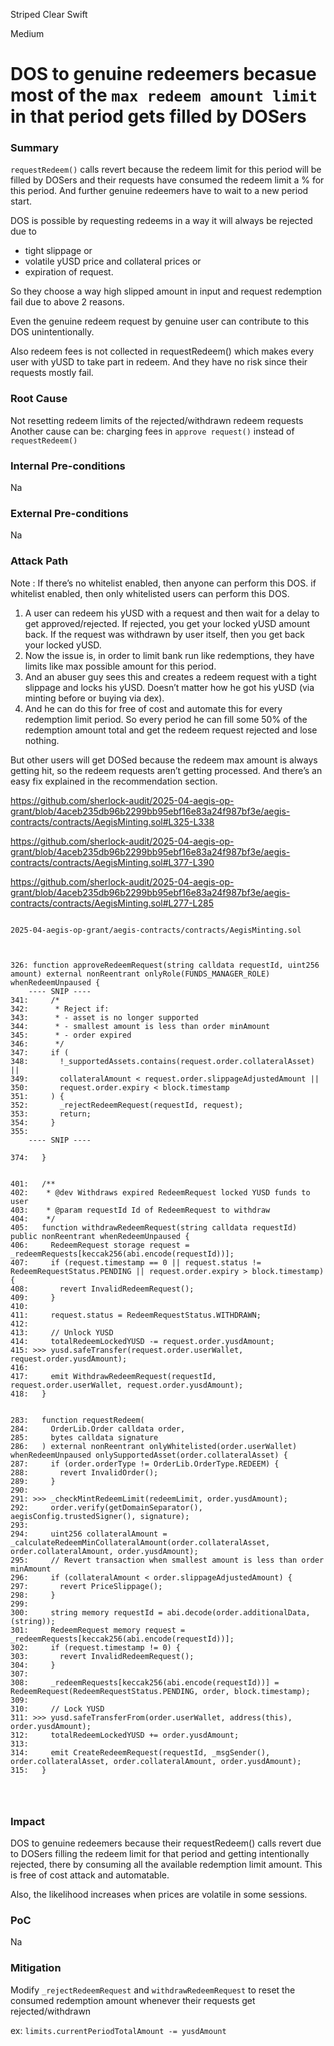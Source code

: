 Striped Clear Swift

Medium

# DOS to genuine redeemers becasue most of the `max redeem amount limit`  in that period gets filled by DOSers


### Summary

`requestRedeem()` calls revert because the redeem limit for this period will be filled by DOSers and their requests have consumed the redeem limit a % for this period. And further genuine redeemers have to wait to a new period start.

DOS is possible by requesting redeems in a way it will always be rejected due to  
- tight slippage or
- volatile yUSD price and collateral prices or
- expiration of request.

So they choose a way high slipped amount in input and request redemption fail due to above 2 reasons.

Even the genuine redeem request by genuine user can contribute to this DOS unintentionally.

Also redeem fees is not collected in requestRedeem() which makes every user with yUSD to take part in redeem. And they have no risk since their requests mostly fail.

### Root Cause

Not resetting redeem limits of the rejected/withdrawn redeem requests
Another cause can be: charging fees in `approve request()` instead of `requestRedeem()`

### Internal Pre-conditions

Na

### External Pre-conditions

Na

### Attack Path

Note : If there’s no whitelist enabled, then anyone can perform this DOS. if whitelist enabled, then only whitelisted users can perform this DOS.

1. A user can redeem his yUSD with a request and then wait for a delay to get approved/rejected. If rejected, you get your locked yUSD amount back. If the request was withdrawn by user itself, then you get back your locked yUSD.
2. Now the issue is, in order to limit bank run like redemptions, they have limits like max possible amount for this period.
3. And an abuser guy sees this and creates a redeem request with a tight slippage and locks his yUSD. Doesn’t matter how he got his yUSD (via minting before or buying via dex).
4. And he can do this for free of cost and automate this for every redemption limit period. So every period he can fill some 50% of the redemption amount total and get the redeem request rejected and lose nothing.

But other users will get DOSed because the redeem max amount is always getting hit, so the redeem requests aren’t getting processed.
And there’s an easy fix explained in the recommendation section.



https://github.com/sherlock-audit/2025-04-aegis-op-grant/blob/4aceb235db96b2299bb95ebf16e83a24f987bf3e/aegis-contracts/contracts/AegisMinting.sol#L325-L338

https://github.com/sherlock-audit/2025-04-aegis-op-grant/blob/4aceb235db96b2299bb95ebf16e83a24f987bf3e/aegis-contracts/contracts/AegisMinting.sol#L377-L390

https://github.com/sherlock-audit/2025-04-aegis-op-grant/blob/4aceb235db96b2299bb95ebf16e83a24f987bf3e/aegis-contracts/contracts/AegisMinting.sol#L277-L285

```solidity

2025-04-aegis-op-grant/aegis-contracts/contracts/AegisMinting.sol



326: function approveRedeemRequest(string calldata requestId, uint256 amount) external nonReentrant onlyRole(FUNDS_MANAGER_ROLE) whenRedeemUnpaused {
    ---- SNIP ----
341:     /*
342:      * Reject if:
343:      * - asset is no longer supported
344:      * - smallest amount is less than order minAmount
345:      * - order expired
346:      */
347:     if (
348:       !_supportedAssets.contains(request.order.collateralAsset) ||
349:       collateralAmount < request.order.slippageAdjustedAmount ||
350:       request.order.expiry < block.timestamp
351:     ) {
352:       _rejectRedeemRequest(requestId, request);
353:       return;
354:     }
355: 
    ---- SNIP ----

374:   }


401:   /**
402:    * @dev Withdraws expired RedeemRequest locked YUSD funds to user
403:    * @param requestId Id of RedeemRequest to withdraw
404:    */
405:   function withdrawRedeemRequest(string calldata requestId) public nonReentrant whenRedeemUnpaused {
406:     RedeemRequest storage request = _redeemRequests[keccak256(abi.encode(requestId))];
407:     if (request.timestamp == 0 || request.status != RedeemRequestStatus.PENDING || request.order.expiry > block.timestamp) {
408:       revert InvalidRedeemRequest();
409:     }
410: 
411:     request.status = RedeemRequestStatus.WITHDRAWN;
412: 
413:     // Unlock YUSD
414:     totalRedeemLockedYUSD -= request.order.yusdAmount;
415: >>> yusd.safeTransfer(request.order.userWallet, request.order.yusdAmount);
416: 
417:     emit WithdrawRedeemRequest(requestId, request.order.userWallet, request.order.yusdAmount);
418:   }


283:   function requestRedeem(
284:     OrderLib.Order calldata order,
285:     bytes calldata signature
286:   ) external nonReentrant onlyWhitelisted(order.userWallet) whenRedeemUnpaused onlySupportedAsset(order.collateralAsset) {
287:     if (order.orderType != OrderLib.OrderType.REDEEM) {
288:       revert InvalidOrder();
289:     }
290: 
291: >>> _checkMintRedeemLimit(redeemLimit, order.yusdAmount);
292:     order.verify(getDomainSeparator(), aegisConfig.trustedSigner(), signature);
293: 
294:     uint256 collateralAmount = _calculateRedeemMinCollateralAmount(order.collateralAsset, order.collateralAmount, order.yusdAmount);
295:     // Revert transaction when smallest amount is less than order minAmount
296:     if (collateralAmount < order.slippageAdjustedAmount) {
297:       revert PriceSlippage();
298:     }
299: 
300:     string memory requestId = abi.decode(order.additionalData, (string));
301:     RedeemRequest memory request = _redeemRequests[keccak256(abi.encode(requestId))];
302:     if (request.timestamp != 0) {
303:       revert InvalidRedeemRequest();
304:     }
307: 
308:     _redeemRequests[keccak256(abi.encode(requestId))] = RedeemRequest(RedeemRequestStatus.PENDING, order, block.timestamp);
309: 
310:     // Lock YUSD
311: >>> yusd.safeTransferFrom(order.userWallet, address(this), order.yusdAmount);
312:     totalRedeemLockedYUSD += order.yusdAmount;
313: 
314:     emit CreateRedeemRequest(requestId, _msgSender(), order.collateralAsset, order.collateralAmount, order.yusdAmount);
315:   }




```

### Impact

DOS to genuine redeemers because their requestRedeem() calls revert due to DOSers filling the redeem limit for that period and getting intentionally rejected, there by consuming all the available redemption limit amount. This is free of cost attack and automatable.

Also, the likelihood increases when prices are volatile in some sessions.

### PoC

Na

### Mitigation

Modify `_rejectRedeemRequest` and `withdrawRedeemRequest` to reset the consumed redemption amount whenever their requests get rejected/withdrawn

ex: `limits.currentPeriodTotalAmount -= yusdAmount`